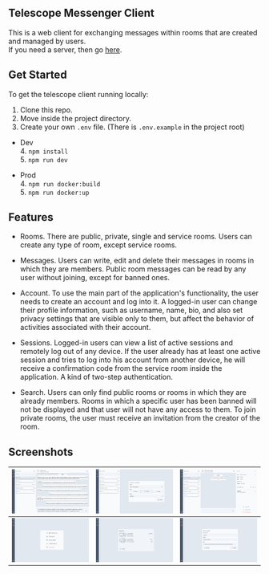 ## Telescope Messenger Client

This is a web client for exchanging messages within rooms that are created and managed by users.  
If you need a server, then go [here](https://github.com/r7s9p9/telescope-server).

## Get Started

To get the telescope client running locally:

1. Clone this repo.
2. Move inside the project directory.
3. Create your own `.env` file. (There is `.env.example` in the project root)

- Dev  
  4. `npm install`  
  5. `npm run dev`

- Prod  
  4. `npm run docker:build`  
  5. `npm run docker:up`

## Features

- Rooms. There are public, private, single and service rooms. Users can create any type of room, except service rooms.

- Messages. Users can write, edit and delete their messages in rooms in which they are members. Public room messages can be read by any user without joining, except for banned ones.

- Account. To use the main part of the application's functionality, the user needs to create an account and log into it. A logged-in user can change their profile information, such as username, name, bio, and also set privacy settings that are visible only to them, but affect the behavior of activities associated with their account.

- Sessions. Logged-in users can view a list of active sessions and remotely log out of any device. If the user already has at least one active session and tries to log into his account from another device, he will receive a confirmation code from the service room inside the application. A kind of two-step authentication.

- Search. Users can only find public rooms or rooms in which they are already members. Rooms in which a specific user has been banned will not be displayed and that user will not have any access to them. To join private rooms, the user must receive an invitation from the creator of the room.

## Screenshots

| ![Chat](docs/images/readme-screenshot-01.png)     | ![Create a room](docs/images/readme-screenshot-02.png) | ![New room](docs/images/readme-screenshot-03.png) |
| ------------------------------------------------- | ------------------------------------------------------ | ------------------------------------------------- |
| ![Settings](docs/images/readme-screenshot-04.png) | ![Sessions](docs/images/readme-screenshot-05.png)      | ![Profile](docs/images/readme-screenshot-06.png)  |
